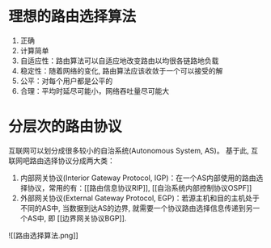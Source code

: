 # 理想的路由选择算法
1. 正确
2. 计算简单
3. 自适应性：路由算法可以自适应地改变路由以均很各链路地负载
4. 稳定性：随着网络的变化, 路由算法应该收敛于一个可以接受的解
5. 公平：对每个用户都是公平的
6. 合理：平均时延尽可能小，网络吞吐量尽可能大

# 分层次的路由协议
互联网可以划分成很多较小的自治系统(Autonomous System, AS)。
基于此, 互联网吧路由选择协议分成两大类：
1. 内部网关协议(Interior Gateway Protocol, IGP)：在一个AS内部使用的路由选择协议，常用的有：[[路由信息协议RIP]], [[自治系统内部控制协议OSPF]]
2. 外部网关协议(External Gateway Protocol, EGP)：若源主机和目的主机处于不同的AS中, 当数据到达AS的边界, 就需要一个协议路由选择信息传递到另一个AS中, 即 [[边界网关协议BGP]].

![[路由选择算法.png]]
